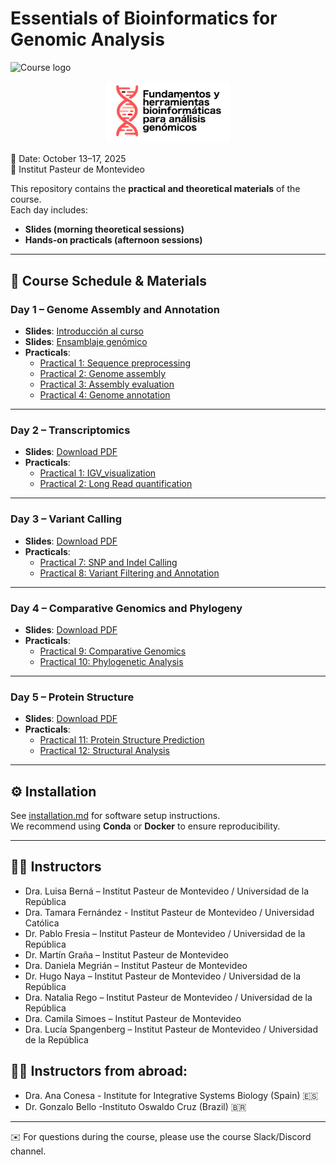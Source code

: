 # Essentials of Bioinformatics for Genomic Analysis

![Course logo](img/logo.jpg)

<p align="center">
  <img src="https://raw.githubusercontent.com/UBi-courses/essentials-bioinformatics-2025/main/img/logo.png" alt="Course logo" width="200"/>
</p>



📅 Date: October 13–17, 2025  
📍 Institut Pasteur de Montevideo  

This repository contains the **practical and theoretical materials** of the course.  
Each day includes:
- **Slides (morning theoretical sessions)**
- **Hands-on practicals (afternoon sessions)**


---

## 📅 Course Schedule & Materials

### **Day 1 – Genome Assembly and Annotation**
- **Slides**: [Introducción al curso](slides/Presentacion_curso_2025.pdf)
- **Slides**: [Ensamblaje genómico](slides/ensamblaje.pdf)  
- **Practicals**:  
  - [Practical 1: Sequence preprocessing](practicos/day1/01_sequence_preprocessing/enunciado.md)  
  - [Practical 2: Genome assembly](practicos/day1/02_genome_assembly/enunciado.md)  
  - [Practical 3: Assembly evaluation](practicos/day1/03_assembly_evaluation/enunciado.md)  
  - [Practical 4: Genome annotation](practicos/day1/04_genome_annotation/enunciado.md)  

---

### **Day 2 – Transcriptomics**
- **Slides**: [Download PDF](slides/day2_transcriptomics.pdf)  
- **Practicals**:  
  - [Practical 1: IGV_visualization](practicos/day2/2A_IGV_visualization/practico2A.md)  
  - [Practical 2: Long Read quantification](practicos/day2/2BC_Long_Read_Quantification/practico2BC.md)  

---

### **Day 3 – Variant Calling**
- **Slides**: [Download PDF](slides/day3_variant_calling.pdf)  
- **Practicals**:  
  - [Practical 7: SNP and Indel Calling](practicos/day3/07_variant_calling/enunciado.md)  
  - [Practical 8: Variant Filtering and Annotation](practicos/day3/08_variant_annotation/enunciado.md)  

---

### **Day 4 – Comparative Genomics and Phylogeny**
- **Slides**: [Download PDF](slides/day4_comparative_phylogeny.pdf)  
- **Practicals**:  
  - [Practical 9: Comparative Genomics](practicos/day4/09_comparative_genomics/enunciado.md)  
  - [Practical 10: Phylogenetic Analysis](practicos/day4/10_phylogenetics/enunciado.md)  

---

### **Day 5 – Protein Structure**
- **Slides**: [Download PDF](slides/day5_protein_structure.pdf)  
- **Practicals**:  
  - [Practical 11: Protein Structure Prediction](practicos/day5/11_structure_prediction/enunciado.md)  
  - [Practical 12: Structural Analysis](practicos/day5/12_structure_analysis/enunciado.md)  

---

## ⚙️ Installation

See [installation.md](installation.md) for software setup instructions.  
We recommend using **Conda** or **Docker** to ensure reproducibility.  

---

## 👩‍🏫 Instructors

- Dra. Luisa Berná – Institut Pasteur de Montevideo / Universidad de la República  
- Dra. Tamara Fernández - Institut Pasteur de Montevideo / Universidad Católica  
- Dr. Pablo Fresia – Institut Pasteur de Montevideo / Universidad de la República 
- Dr. Martín Graña – Institut Pasteur de Montevideo  
- Dra. Daniela Megrián – Institut Pasteur de Montevideo  
- Dr. Hugo Naya – Institut Pasteur de Montevideo / Universidad de la República  
- Dra. Natalia Rego – Institut Pasteur de Montevideo / Universidad de la República  
- Dra. Camila Simoes – Institut Pasteur de Montevideo  
- Dra. Lucía Spangenberg – Institut Pasteur de Montevideo / Universidad de la República  

## 👩‍🏫 Instructors from abroad: 

- Dra. Ana Conesa - Institute for Integrative Systems Biology (Spain) 🇪🇸
- Dr. Gonzalo Bello -Instituto Oswaldo Cruz (Brazil) 🇧🇷 
---

✉️ For questions during the course, please use the course Slack/Discord channel.

